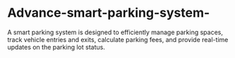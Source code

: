 # Advance-smart-parking-system-
A smart parking system is designed to efficiently manage parking spaces, track vehicle entries and exits, calculate parking fees, and provide real-time updates on the parking lot status. 
